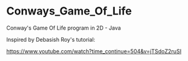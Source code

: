 # Conways_Game_Of_Life
Conway's Game Of Life program in 2D - Java

Inspired by Debasish Roy's tutorial:

https://www.youtube.com/watch?time_continue=504&v=jTSdoZ2ruSI
